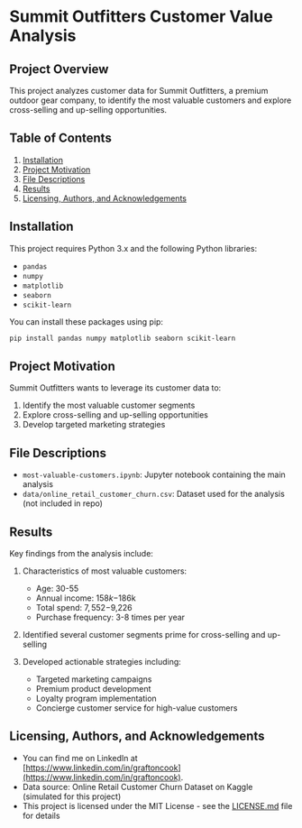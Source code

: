 # Summit Outfitters Customer Value Analysis

## Project Overview

This project analyzes customer data for Summit Outfitters, a premium outdoor gear company, to identify the most valuable customers and explore cross-selling and up-selling opportunities.

## Table of Contents

1. [Installation](#installation)
2. [Project Motivation](#project-motivation)
3. [File Descriptions](#file-descriptions)
4. [Results](#results)
5. [Licensing, Authors, and Acknowledgements](#licensing-authors-and-acknowledgements)

## Installation

This project requires Python 3.x and the following Python libraries:
- `pandas`
- `numpy`
- `matplotlib`
- `seaborn`
- `scikit-learn`

You can install these packages using pip:
```bash
pip install pandas numpy matplotlib seaborn scikit-learn
```
## Project Motivation

Summit Outfitters wants to leverage its customer data to:
1. Identify the most valuable customer segments
2. Explore cross-selling and up-selling opportunities
3. Develop targeted marketing strategies

## File Descriptions

- `most-valuable-customers.ipynb`: Jupyter notebook containing the main analysis
- `data/online_retail_customer_churn.csv`: Dataset used for the analysis (not included in repo)

## Results

Key findings from the analysis include:

1. Characteristics of most valuable customers:
   - Age: 30-55
   - Annual income: $158k-$186k
   - Total spend: $7,552-$9,226
   - Purchase frequency: 3-8 times per year

2. Identified several customer segments prime for cross-selling and up-selling

3. Developed actionable strategies including:
   - Targeted marketing campaigns
   - Premium product development
   - Loyalty program implementation
   - Concierge customer service for high-value customers

## Licensing, Authors, and Acknowledgements

* You can find me on LinkedIn at [https://www.linkedin.com/in/graftoncook](https://www.linkedin.com/in/graftoncook).
* Data source: Online Retail Customer Churn Dataset on Kaggle (simulated for this project)
* This project is licensed under the MIT License - see the [LICENSE.md](LICENSE.md) file for details
